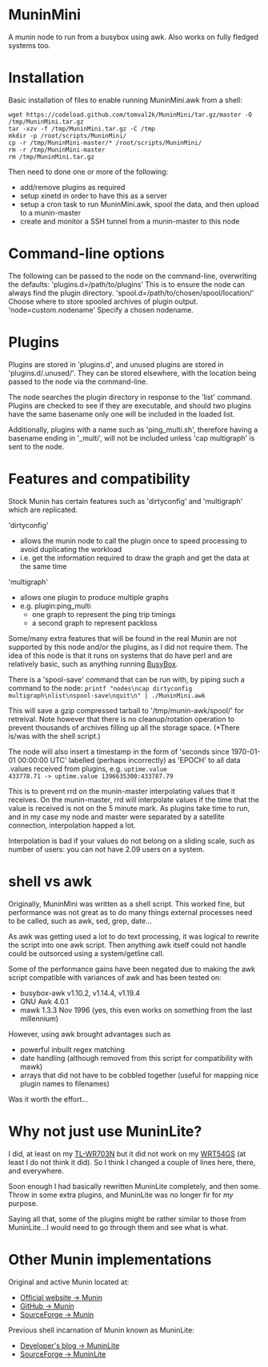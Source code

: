 MuninMini
=========

A munin node to run from a busybox using awk. Also works on fully fledged systems too.


Installation
============

Basic installation of files to enable running MuninMini.awk from a shell:

    wget https://codeload.github.com/tomval2k/MuninMini/tar.gz/master -O /tmp/MuninMini.tar.gz
    tar -xzv -f /tmp/MuninMini.tar.gz -C /tmp
    mkdir -p /root/scripts/MuninMini/
    cp -r /tmp/MuninMini-master/* /root/scripts/MuninMini/
	rm -r /tmp/MuninMini-master
    rm /tmp/MuninMini.tar.gz

Then need to done one or more of the following:
  - add/remove plugins as required
  - setup xinetd in order to have this as a server
  - setup a cron task to run MuninMini.awk, spool the data, and then upload to a munin-master
  - create and monitor a SSH tunnel from a munin-master to this node


Command-line options
====================

The following can be passed to the node on the command-line, overwriting the defaults:
    'plugins.d=/path/to/plugins'
		This is to ensure the node can always find the plugin directory.
    'spool.d=/path/to/chosen/spool/location/'
		Choose where to store spooled archives of plugin output.
    'node=custom.nodename'
		Specify a chosen nodename.


Plugins
=======

Plugins are stored in 'plugins.d', and unused plugins are stored in 'plugins.d/.unused/'. They can be stored elsewhere, with the location being passed to the node via the command-line.

The node searches the plugin directory in response to the 'list' command. Plugins are checked to see if they are executable, and should two plugins have the same basename only one will be included in the loaded list.

Additionally, plugins with a name such as 'ping_multi.sh', therefore having a basename ending in '_multi', will not be included unless 'cap multigraph' is sent to the node.

		
Features and compatibility
==========================

Stock Munin has certain features such as 'dirtyconfig' and 'multigraph' which are replicated.

'dirtyconfig'
  - allows the munin node to call the plugin once to speed processing to avoid duplicating the workload
  - i.e. get the information required to draw the graph and get the data at the same time

'multigraph'
  - allows one plugin to produce multiple graphs
  - e.g. plugin:ping_multi
      - one graph to represent the ping trip timings
      - a second graph to represent packloss


Some/many extra features that will be found in the real Munin are not supported by this node and/or the plugins, as I did not require them. The idea of this node is that it runs on systems that do have perl and are relatively basic, such as anything running <a href="http://www.busybox.net/">BusyBox</a>.


There is a 'spool-save' command that can be run with, by piping such a command to the node: <code>printf "nodes\ncap dirtyconfig multigraph\nlist\nspool-save\nquit\n" | ./MuninMini.awk</code>

This will save a gzip compressed tarball to '/tmp/munin-awk/spool/' for retreival. Note however that there is no cleanup/rotation operation to prevent thousands of archives filling up all the storage space. (*There is/was with the shell script.)


The node will also insert a timestamp in the form of 'seconds since 1970-01-01 00:00:00 UTC' labelled (perhaps incorrectly) as 'EPOCH' to all data .values received from plugins, e.g. <code>uptime.value 433778.71 -> uptime.value 1396635300:433787.79</code>

This is to prevent rrd on the munin-master interpolating values that it receives. On the munin-master, rrd will interpolate values if the time that the value is received is not on the 5 minute mark. As plugins take time to run, and in my case my node and master were separated by a satellite connection, interpolation happed a lot.

Interpolation is bad if your values do not belong on a sliding scale, such as number of users: you can not have 2.09 users on a system.


shell vs awk
============

Originally, MuninMini was written as a shell script. This worked fine, but performance was not great as to do many things external processes need to be called, such as awk, sed, grep, date...

As awk was getting used a lot to do text processing, it was logical to rewrite the script into one awk script. Then anything awk itself could not handle could be outsorced using a system/getline call.

Some of the performance gains have been negated due to making the awk script compatible with variances of awk and has been tested on:
  - busybox-awk v1.10.2, v1.14.4, v1.19.4
  - GNU Awk 4.0.1
  - mawk 1.3.3 Nov 1996 (yes, this even works on something from the last millennium)

However, using awk brought advantages such as
  - powerful inbuilt regex matching
  - date handling (although removed from this script for compatibility with mawk)
  - arrays that did not have to be cobbled together (useful for mapping nice plugin names to filenames)

Was it worth the effort...


Why not just use MuninLite?
===========================

I did, at least on my <a href="http://wiki.openwrt.org/toh/tp-link/tl-wr703n">TL-WR703N</a> but it did not work on my <a href="https://en.wikipedia.org/wiki/Linksys_WRT54G_series">WRT54GS</a> (at least I do not think it did). So I think I changed a couple of lines here, there, and everywhere.

Soon enough I had basically rewritten MuninLite completely, and then some. Throw in some extra plugins, and MuninLite was no longer fir for <i>my</i> purpose.

Saying all that, some of the plugins might be rather similar to those from MuninLite...I would need to go through them and see what is what.


Other Munin implementations
===========================

Original and active Munin located at:
  - <a href="http://munin-monitoring.org/">Official website -> Munin</a>
  - <a href="https://github.com/munin-monitoring/munin">GitHub -> Munin</a>
  - <a href="http://sourceforge.net/projects/munin/">SourceForge -> Munin</a>

Previous shell incarnation of Munin known as MuninLite:
  - <a href="http://runesk.blogspot.co.uk/2009/03/muninlite-included-in-openwrt-and-new.html">Developer's blog -> MuninLite</a>
  - <a href="http://sourceforge.net/projects/muninlite/">SourceForge -> MuninLite</a>
